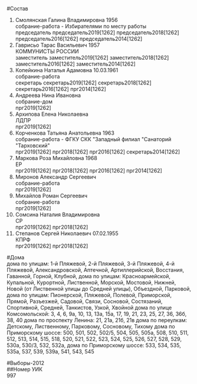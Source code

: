 #Состав  
1. Смолянская Галина Владимировна 1956  
    собрание-работа - Избирателями по месту работы  
    председатель председатель2019[1262] председатель2018[1262] председатель2016[1262] председатель2014[1262]  
2. Гаврисьо Тарас Васильевич 1957  
    КОММУНИСТЫ РОССИИ  
    заместитель заместитель2019[1262] заместитель2018[1262] заместитель2016[1262] заместитель2014[1262]  
3. Копейкина Наталья Адамовна 10.03.1961  
    собрание-работа  
    секретарь секретарь2019[1262] секретарь2018[1262] секретарь2016[1262] прг2014[1262]  
4. Андреева Нина Ивановна  
    собрание-дом  
    прг2019[1262]  
5. Архипова Елена Николаевна  
    ЛДПР  
    прг2019[1262]  
6. Корченкова Татьяна Анатольевна 1963  
    собрание-работа - ФГКУ СКК "Западный филиал "Санаторий "Тарховский"  
    прг2019[1262] прг2018[1262] прг2016[1262] секретарь2014[1262]  
7. Маркова Роза Михайловна 1968  
    ЕР  
    прг2019[1262] прг2018[1262] прг2016[1262] прг2014[1262]  
8. Миронов Александр Сергеевич  
    собрание-работа  
    прг2019[1262]  
9. Михайлов Роман Сергеевич  
    собрание-работа  
    прг2019[1262]  
10. Сомсина Наталия Владимировна  
    СР  
    прг2019[1262] прг2018[1262]  
11. Степанов Сергей Николаевич 07.02.1955  
    КПРФ  
    прг2019[1262] прг2018[1262]  
  
#Дома  
дома по улицам: 1-й Пляжевой, 2-й Пляжевой, 3-й Пляжевой, 4-й Пляжевой, Александровской, Аптечной, Артиллерийской, Восстания, Гаванной, Горной, Клубной, дома по улицам: Красноармейской, Купальной, Курортной, Лиственной, Морской, Мостовой, Нижней, Новой (от Лиственной улицы до Средней улицы), Объездной, Парковой,  дома по улицам: Пионерской, Пляжевой, Полевой, Приморской, Прямой, Разъезжей, Садовой, Связи, Сосновой, Состязаний, Спортивной, Средней, Танкистов, Узкой, Хвойной дома по улице Комсомольской: 3, 4, 6, 9а, 10, 13, 13а, 15а, 17, 19, 21, 23, 25, 27, 36, 36б, 38, 40 дома по проспекту Ленина: 21, 21а, 21б, 21в дома по переулкам: Детскому, Лиственному, Парковому, Сосновому, Тихому дома по Приморскому шоссе: 500, 501, 502, 502/5, 504, 505, 505а, 508, 510, 511, 512, 513, 514, 515,  518, 520, 521, 522, 523, 524, 525, 526, 527, 528, 529, 530а, 530/3, 532, 532а,  дома по Приморскому шоссе: 533, 534, 535, 535а, 537, 539, 539а, 541, 543, 545  
  
#Выборы-2012  
##Номер УИК  
997  
